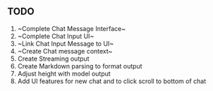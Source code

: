## TODO

1. ~Complete Chat Message Interface~
2. ~Complete Chat Input UI~
3. ~Link Chat Input Message to UI~
4. ~Create Chat message context~
5. Create Streaming output
6. Create Markdown parsing to format output
7. Adjust height with model output
8. Add UI features for new chat and to click scroll to bottom of chat
